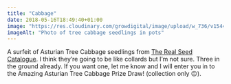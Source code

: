 ```yaml
---
title: "Cabbage"
date: 2018-05-16T18:49:40+01:00
image: "https://res.cloudinary.com/growdigital/image/upload/w_736/v1544129919/cabbage-41154383155.jpg"
imageAlt: "Photo of tree cabbage seedlings in pots"
---
```


A surfeit of Asturian Tree Cabbage seedlings from [The Real Seed Catalogue](http://www.realseeds.co.uk/cabbage.html). I think they’re going to be like collards but I’m not sure. Three in the ground already. If you want one, let me know and I will enter you in to the Amazing Asturian Tree Cabbage Prize Draw! (collection only 😉).
